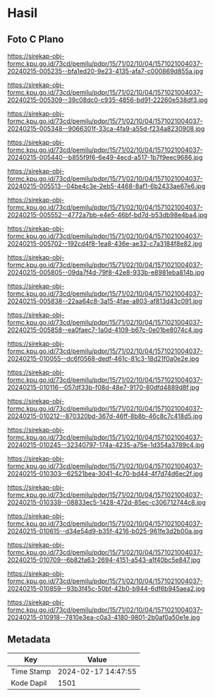 # Hasil

## Foto C Plano

https://sirekap-obj-formc.kpu.go.id/73cd/pemilu/pdpr/15/71/02/10/04/1571021004037-20240215-005235--bfa1ed20-9e23-4135-afa7-c000869d855a.jpg

https://sirekap-obj-formc.kpu.go.id/73cd/pemilu/pdpr/15/71/02/10/04/1571021004037-20240215-005309--39c08dc0-c935-4856-bd91-22260e538df3.jpg

https://sirekap-obj-formc.kpu.go.id/73cd/pemilu/pdpr/15/71/02/10/04/1571021004037-20240215-005348--9066301f-33ca-4fa9-a55d-f234a8230908.jpg

https://sirekap-obj-formc.kpu.go.id/73cd/pemilu/pdpr/15/71/02/10/04/1571021004037-20240215-005440--b855f9f6-6e49-4ecd-a517-1b7f9eec9686.jpg

https://sirekap-obj-formc.kpu.go.id/73cd/pemilu/pdpr/15/71/02/10/04/1571021004037-20240215-005513--04be4c3e-2eb5-4468-8af1-6b2433ae67e6.jpg

https://sirekap-obj-formc.kpu.go.id/73cd/pemilu/pdpr/15/71/02/10/04/1571021004037-20240215-005552--4772a7bb-e4e5-46bf-bd7d-b53db98e4ba4.jpg

https://sirekap-obj-formc.kpu.go.id/73cd/pemilu/pdpr/15/71/02/10/04/1571021004037-20240215-005702--192cd4f8-1ea8-436e-ae32-c7a3184f8e82.jpg

https://sirekap-obj-formc.kpu.go.id/73cd/pemilu/pdpr/15/71/02/10/04/1571021004037-20240215-005805--09da7f4d-79f8-42e8-933b-e8981eba814b.jpg

https://sirekap-obj-formc.kpu.go.id/73cd/pemilu/pdpr/15/71/02/10/04/1571021004037-20240215-005838--22aa64c8-3a15-4fae-a803-af813d43c091.jpg

https://sirekap-obj-formc.kpu.go.id/73cd/pemilu/pdpr/15/71/02/10/04/1571021004037-20240215-005858--ea0faec7-1a0d-4109-b67c-0e01be8074c4.jpg

https://sirekap-obj-formc.kpu.go.id/73cd/pemilu/pdpr/15/71/02/10/04/1571021004037-20240215-010055--dc6f0568-dedf-461c-81c3-18d21f0a0e2e.jpg

https://sirekap-obj-formc.kpu.go.id/73cd/pemilu/pdpr/15/71/02/10/04/1571021004037-20240215-010116--057df33b-f08d-48e7-9170-80dfd4889d8f.jpg

https://sirekap-obj-formc.kpu.go.id/73cd/pemilu/pdpr/15/71/02/10/04/1571021004037-20240215-010212--870320bd-367d-46ff-8b8b-46c8c7c418d5.jpg

https://sirekap-obj-formc.kpu.go.id/73cd/pemilu/pdpr/15/71/02/10/04/1571021004037-20240215-010245--32340797-174a-4235-a75e-1d354a3789c4.jpg

https://sirekap-obj-formc.kpu.go.id/73cd/pemilu/pdpr/15/71/02/10/04/1571021004037-20240215-010303--62521bea-3041-4c70-bd44-4f7d74d6ec2f.jpg

https://sirekap-obj-formc.kpu.go.id/73cd/pemilu/pdpr/15/71/02/10/04/1571021004037-20240215-010338--08833ec5-1428-472d-85ec-c306712744c8.jpg

https://sirekap-obj-formc.kpu.go.id/73cd/pemilu/pdpr/15/71/02/10/04/1571021004037-20240215-010615--d34e54d9-b35f-4216-b025-961fe3d2b00a.jpg

https://sirekap-obj-formc.kpu.go.id/73cd/pemilu/pdpr/15/71/02/10/04/1571021004037-20240215-010709--6b82fa63-2694-4151-a543-a1f40bc5e847.jpg

https://sirekap-obj-formc.kpu.go.id/73cd/pemilu/pdpr/15/71/02/10/04/1571021004037-20240215-010859--93b3f45c-50bf-42b0-b944-6df6b945aea2.jpg

https://sirekap-obj-formc.kpu.go.id/73cd/pemilu/pdpr/15/71/02/10/04/1571021004037-20240215-010918--7810e3ea-c0a3-4180-9801-2b0af0a50e1e.jpg


## Metadata

| Key        | Value               |
| ---------- | ------------------- |
| Time Stamp | 2024-02-17 14:47:55 |
| Kode Dapil | 1501                |



